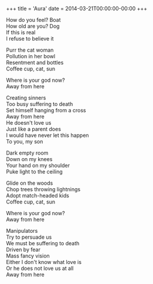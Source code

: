 +++
title = 'Aura'
date = 2014-03-21T00:00:00-00:00
+++

How do you feel? Boat\
How old are you? Dog\
If this is real\
I refuse to believe it

Purr the cat woman\
Pollution in her bowl\
Resentment and bottles\
Coffee cup, cat, sun

Where is your god now?\
Away from here

Creating sinners\
Too busy suffering to death\
Set himself hanging from a cross\
Away from here\
He doesn't love us\
Just like a parent does\
I would have never let this happen\
To you, my son

Dark empty room\
Down on my knees\
Your hand on my shoulder\
Puke light to the ceiling

Glide on the woods\
Chop trees throwing lightnings\
Adopt match-headed kids\
Coffee cup, cat, sun

Where is your god now?\
Away from here

Manipulators\
Try to persuade us\
We must be suffering to death\
Driven by fear\
Mass fancy vision\
Either I don't know what love is\
Or he does not love us at all\
Away from here

